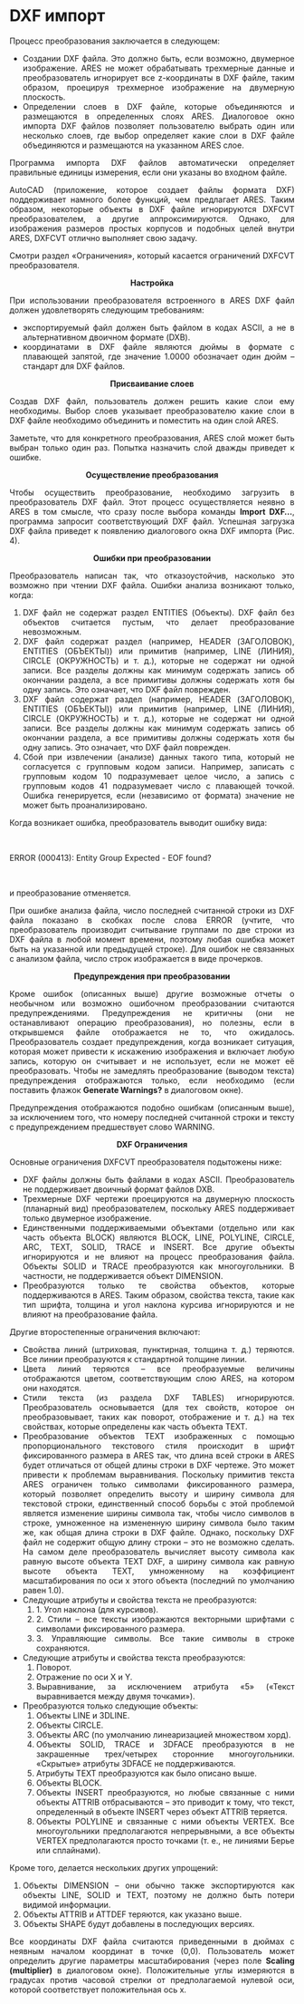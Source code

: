 # DXF импорт

<div style="text-align:justify;">
	<p>Процесс преобразования заключается в следующем:</p>
	<ul>
		<li>Создании DXF файла. Это должно быть, если возможно, двумерное изображение. ARES не может обрабатывать трехмерные данные и преобразователь игнорирует все z-координаты в DXF файле, таким образом, проецируя трехмерное изображение на двумерную плоскость.</li>
		<li>Определении слоев в DXF файле, которые объединяются и размещаются в определенных слоях ARES. Диалоговое окно импорта DXF файлов позволяет пользователю выбрать один или несколько слоев, где выбор определяет какие слои в DXF файле объединяются и размещаются на указанном ARES слое.</li>		
	</ul>
	<p>Программа импорта DXF файлов автоматически определяет правильные единицы измерения, если они указаны во входном файле.</p>
	<p>AutoCAD (приложение, которое создает файлы формата DXF) поддерживает намного более функций, чем предлагает ARES. Таким образом, некоторые объекты в DXF файле игнорируются DXFCVT преобразователем, а другие аппроксимируются. Однако, для изображения размеров простых корпусов и подобных целей внутри ARES, DXFCVT отлично выполняет свою задачу.</p>
	<p>Смотри раздел «Ограничения», который касается ограничений DXFCVT преобразователя.</p>
	<center><strong>Настройка</strong></center>
	<p>При использовании преобразователя встроенного в ARES DXF файл должен удовлетворять следующим требованиям:</p>
	<ul>
		<li>экспортируемый файл должен быть файлом в кодах ASCII, а не в альтернативном двоичном формате (DXB).</li>
		<li>координатами в DXF файле являются дюймы в формате с плавающей запятой, где значение 1.0000 обозначает один дюйм – стандарт для DXF файлов.</li>
	</ul>
	<center><strong>Присваивание слоев</strong></center>
	<p>Создав DXF файл, пользователь должен решить какие слои ему необходимы. Выбор слоев указывает преобразователю какие слои в DXF файле необходимо объединить и поместить на один слой ARES.</p>
	<p>Заметьте, что для конкретного преобразования, ARES слой может быть выбран только один раз. Попытка назначить слой дважды приведет к ошибке.</p>
	<center><strong>Осуществление преобразования</strong></center>
	<p>Чтобы осуществить преобразование, необходимо загрузить в преобразователь DXF файл. Этот процесс осуществляется неявно в ARES в том смысле, что сразу после выбора команды <strong>Import DXF…</strong>, программа запросит соответствующий DXF файл. Успешная загрузка DXF файла приведет к появлению диалогового окна DXF импорта (Рис. 4).</p>
	<center><strong>Ошибки при преобразовании</strong></center>
	<p>Преобразователь написан так, что отказоустойчив, насколько это возможно при чтении DXF файла. Ошибки анализа возникают только, когда:</p>
	<ol>
		<li>DXF файл не содержат раздел ENTITIES (Объекты). DXF файл без объектов считается пустым, что делает преобразование невозможным.</li>
		<li>DXF файл содержат раздел (например, HEADER (ЗАГОЛОВОК), ENTITIES (ОБЪЕКТЫ)) или примитив (например, LINE (ЛИНИЯ), CIRCLE (ОКРУЖНОСТЬ) и т. д.), которые не содержат ни одной записи. Все разделы должны как минимум содержать запись об окончании раздела, а все примитивы должны содержать хотя бы одну запись. Это означает, что DXF файл поврежден.</li>
		<li>DXF файл содержат раздел (например, HEADER (ЗАГОЛОВОК), ENTITIES (ОБЪЕКТЫ)) или примитив (например, LINE (ЛИНИЯ), CIRCLE (ОКРУЖНОСТЬ) и т. д.), которые не содержат ни одной записи. Все разделы должны как минимум содержать запись об окончании раздела, а все примитивы должны содержать хотя бы одну запись. Это означает, что DXF файл поврежден.</li>
		<li>Сбой при извлечении (анализе) данных такого типа, который не согласуется с групповым кодом записи. Например, записать с групповым кодом 10 подразумевает целое число, а запись с групповым кодов 41 подразумевает число с плавающей точкой. Ошибка генерируется, если (независимо от формата) значение не может быть проанализировано.</li>		
	</ol>
	<p>Когда возникает ошибка, преобразователь выводит ошибку вида:</p> <br>
	<p>ERROR   (000413): Entity Group Expected - EOF found?</p> <br>
	<p>и преобразование отменяется.</p>
	<p>При ошибке анализа файла, число последней считанной строки из DXF файла показано в скобках после слова ERROR (учтите, что преобразователь производит считывание группами по две строки из DXF файла в любой момент времени, поэтому любая ошибка может быть на указанной или предыдущей строке). Для ошибок не связанных с анализом файла, число строк изображается в виде прочерков.</p>
	<center><strong>Предупреждения при преобразовании</strong></center>
	<p>Кроме ошибок (описанных выше) другие возможные отчеты о необычном или возможно ошибочном преобразовании считаются предупреждениями. Предупреждения не критичны (они не останавливают операцию преобразования), но полезны, если в открывшемся файле отображается не то, что ожидалось. Преобразователь создает предупреждения, когда возникает ситуация, которая может привести к искажению изображения и включает любую запись, которую он считывает и не использует, если не может её преобразовать. Чтобы не замедлять преобразование (выводом текста) предупреждения отображаются только, если необходимо (если поставить флажок <strong>Generate Warnings?</strong> в диалоговом окне).</p>
	<p>Предупреждения отображаются подобно ошибкам (описанным выше), за исключением того, что номеру последней считанной строки и тексту с предупреждением предшествует слово WARNING.</p>
	<center><strong>DXF Ограничения</strong></center>
	<p>Основные ограничения DXFCVT преобразователя подытожены ниже:</p>
	<ul>
		<li>DXF файлы должны быть файлами в кодах ASCII. Преобразователь не поддерживает двоичный формат файлов DXB.</li>
		<li>Трехмерные DXF чертежи проецируются на двумерную плоскость (планарный вид) преобразователем, поскольку ARES поддерживает только двумерное изображение.</li>
		<li>Единственными поддерживаемыми объектами (отдельно или как часть объекта BLOCK) являются BLOCK, LINE, POLYLINE, CIRCLE, ARC, TEXT, SOLID, TRACE и INSERT. Все другие объекты игнорируются и не влияют на процесс преобразования файла. Объекты SOLID и TRACE преобразуются как многоугольники. В частности, не поддерживается объект DIMENSION.</li>
		<li>Преобразуются только те свойства объектов, которые поддерживаются в ARES. Таким образом, свойства текста, такие как тип шрифта, толщина и угол наклона курсива игнорируются и не влияют на преобразование файла.</li>
	</ul>
	<p>Другие второстепенные ограничения включают:</p>
		<ul>
			<li>Свойства линий (штриховая, пунктирная, толщина т. д.) теряются. Все линии преобразуются к стандартной толщине линии.</li>
			<li>Цвета линий теряются – все преобразуемые величины отображаются цветом, соответствующим слою ARES, на котором они находятся.</li>
			<li>Стили текста (из раздела DXF TABLES) игнорируются. Преобразователь основывается (для тех свойств, которое он преобразовывает, таких как поворот, отображение и т. д.) на тех свойствах, которые определены как часть объекта TEXT.</li>
			<li>Преобразование объектов TEXT изображенных с помощью пропорционального текстового стиля происходит в шрифт фиксированного размера в ARES так, что длина всей строки в ARES будет отличаться от общей длины строки в DXF чертеже. Это может привести к проблемам выравнивания. Поскольку примитив текста ARES ограничен только символами фиксированного размера, который позволяет определить высоту и ширину символа для текстовой строки, единственный способ борьбы с этой проблемой является изменение ширины символа так, чтобы число символов в строке, умноженное на измененную ширину символа было таким же, как общая длина строки в DXF файле. Однако, поскольку DXF файл не содержит общую длину строки – это не возможно сделать. На самом деле преобразователь вычисляет высоту символа как равную высоте объекта TEXT DXF, а ширину символа как равную высоте объекта TEXT, умноженному на коэффициент масштабирования по оси x этого объекта (последний по умолчанию равен 1.0).</li>
			<li>Следующие атрибуты и свойства текста не преобразуются:
				<ol>
					<li>	1.	Угол наклона (для курсивов).</li>
					<li>2.	Стили – все тексты изображаются векторными шрифтами с символами фиксированного размера.</li>
					<li>3.	Управляющие символы. Все такие символы в строке сохраняются.</li>
				</ol>
			</li>
			<li>Следующие атрибуты и свойства текста преобразуются:
				<ol>
					<li>Поворот.</li>
					<li>Отражение по оси X и Y.</li>
					<li>Выравнивание, за исключением атрибута «5» («Текст выравнивается между двумя точками»).</li>
				</ol>
			</li>
			<li>Преобразуются только следующие объекты:
				<ol>
					<li>Объекты LINE и 3DLINE.</li>
					<li>Объекты CIRCLE.</li>
					<li>Объекты ARC (по умолчанию линеаризацией множеством хорд).</li>
					<li>Объекты SOLID, TRACE и 3DFACE преобразуются в не закрашенные трех/четырех сторонние многоугольники. «Скрытые» атрибуты 3DFACE не поддерживаются.</li>
					<li>Атрибуты TEXT преобразуются как было описано выше.</li>
					<li>Объекты BLOCK.</li>
					<li>Объекты INSERT преобразуются, но любые связанные с ними объекты ATTRIB отбрасываются – это приводит к тому, что текст, определенный в объекте INSERT через объект ATTRIB теряется.</li>
					<li>Объекты POLYLINE и связанные с ними объекты VERTEX. Все многоугольники предполагаются непрерывными, а все объекты VERTEX предполагаются просто точками (т. е., не линиями Берье или сплайнами).</li>
				</ol>
			</li>
		</ul>
	<p>Кроме того, делается нескольких других упрощений:</p>
	<ol>
		<li>Объекты DIMENSION – они обычно также экспортируются как объекты LINE, SOLID и TEXT, поэтому не должно быть потери видимой информации.</li>
		<li>Объекты ATTRIB и ATTDEF теряются, как указано выше.</li>
		<li>Объекты SHAPE будут добавлены в последующих версиях.</li>
	</ol>
	<p>Все координаты DXF файла считаются приведенными в дюймах с неявным началом координат в точке (0,0). Пользователь может определить другие параметры масштабирования (через поле <strong>Scaling (multiplier)</strong> в диалоговом окне). Положительные углы измеряются в градусах против часовой стрелки от предполагаемой нулевой оси, которой соответствует положительная ось x.</p>
</div>